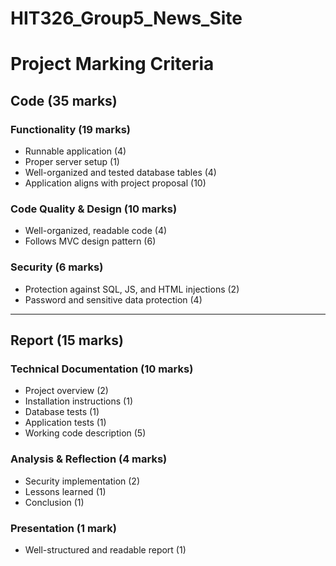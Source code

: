 # HIT326_Group5_News_Site

# Project Marking Criteria

## Code (35 marks)

### Functionality (19 marks)
- Runnable application (4)
- Proper server setup (1)
- Well-organized and tested database tables (4)
- Application aligns with project proposal (10)

### Code Quality & Design (10 marks)
- Well-organized, readable code (4)
- Follows MVC design pattern (6)

### Security (6 marks)
- Protection against SQL, JS, and HTML injections (2)
- Password and sensitive data protection (4)

---

## Report (15 marks)

### Technical Documentation (10 marks)
- Project overview (2)
- Installation instructions (1)
- Database tests (1)
- Application tests (1)
- Working code description (5)

### Analysis & Reflection (4 marks)
- Security implementation (2)
- Lessons learned (1)
- Conclusion (1)

### Presentation (1 mark)
- Well-structured and readable report (1)
